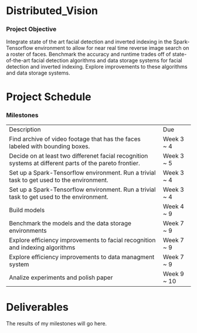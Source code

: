 # Distributed_Vision

### Project Objective
Integrate state of the art facial detection and inverted indexing in the Spark-Tensorflow environment to allow for near real time reverse image search on a roster of faces. Benchmark the accuracy and runtime trades off of state-of-the-art facial detection algorithms and data storage systems for facial detection and inverted indexing. Explore improvements to these algorithms and data storage systems. 

# Project Schedule

### Milestones

<table>
  <tr>
    <td>Description</td>
    <td>Due</td>
  </tr>
  <tr>
    <td>Find archive of video footage that has the faces labeled with bounding boxes.</td>
    <td>Week 3 ~ 4</td>
  </tr>
  <tr>
    <td>Decide on at least two differenet facial recognition systems at different parts of the pareto frontier.</td>
    <td>Week 3 ~ 5</td>
  </tr>
  <tr>
    <td>Set up a Spark-Tensorflow environment. Run a trivial task to get used to the environment.</td>
    <td>Week 3 ~ 4</td>
  </tr>
  <tr>
    <td>Set up a Spark-Tensorflow environment. Run a trivial task to get used to the environment.</td>
    <td>Week 3 ~ 4</td>
  </tr>
  <tr>
    <td>Build models</td>
    <td>Week 4 ~ 9</td>
  </tr>
  <tr>
    <td>Benchmark the models and the data storage environments</td>
    <td>Week 7 ~ 9</td>
  </tr>
    <td>Explore efficiency improvements to facial recognition and indexing algorithms</td>
    <td>Week 7 ~ 9</td>
  </tr>
  </tr>
    <td>Explore efficiency improvements to data managment system</td>
    <td>Week 7 ~ 9</td>
  </tr>
  <tr>
    <td> Analize experiments and polish paper</td>
    <td>Week 9 ~ 10</td>
  </tr>
</table>

# Deliverables
The results of my milestones will go here.
